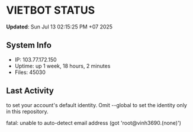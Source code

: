 # VIETBOT STATUS
**Updated**: Sun Jul 13 02:15:25 PM +07 2025

## System Info
- IP: 103.77.172.150
- Uptime: up 1 week, 18 hours, 2 minutes
- Files: 45030

## Last Activity

to set your account's default identity.
Omit --global to set the identity only in this repository.

fatal: unable to auto-detect email address (got 'root@vinh3690.(none)')
